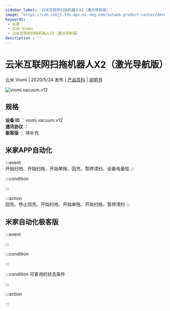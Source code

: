 ```yaml
---
sidebar_label: '云米互联网扫拖机器人X2（激光导航版）'
image: 'https://cdn.cnbj1.fds.api.mi-img.com/iotweb-product-center/developer_1579073680346PdSNdB1j.png?GalaxyAccessKeyId=AKVGLQWBOVIRQ3XLEW&Expires=9223372036854775807&Signature=wq0xLbIJMPRx8RCZHOsW0uG/rPo='
keywords: 
 - 米家
 - 云米 Viomi
 - 云米互联网扫拖机器人X2（激光导航版）
description : ''
---
```

# 云米互联网扫拖机器人X2（激光导航版）

云米 Viomi | 2020/5/24 发布 | [产品百科](https://home.mi.com/webapp/content/baike/product/index.html?model=viomi.vacuum.v12/) | [说明书](https://home.mi.com/views/introduction.html?model=viomi.vacuum.v12&region=cn)

![viomi.vacuum.v12](https://cdn.cnbj1.fds.api.mi-img.com/iotweb-product-center/developer_1579073680346PdSNdB1j.png?GalaxyAccessKeyId=AKVGLQWBOVIRQ3XLEW&Expires=9223372036854775807&Signature=wq0xLbIJMPRx8RCZHOsW0uG/rPo=)

## 规格  
> 
**设备 ID** ：viomi.vacuum.v12  
**通讯协议** ：  
**极客版**  ： 待补充 


## 米家APP自动化  

:::event  
开始扫地、开始扫拖、开始单拖、回充、暂停清扫、设备电量低
:::

:::condition  

:::

:::action   
回充、停止回充、开始扫地、开始单拖、开始扫拖、暂停清扫
:::

## 米家自动化极客版  

:::event  

:::

:::condition  

:::

:::condition 可查询的状态条件  

:::

:::action  

:::

        
